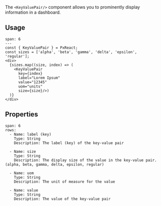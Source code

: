 The `<KeyValuePair/>` component allows you to prominently display information in a dashboard.


## Usage

```react
span: 6
---
const { KeyValuePair } = PxReact;
const sizes = ['alpha', 'beta', 'gamma', 'delta', 'epsilon', 'regular'];
<div>
  {sizes.map((size, index) => (
    <KeyValuePair
      key={index}
      label="Lorem Ipsum"
      value="12345"
      uom="units"
      size={size}/>)
  )}
</div>
```


## Properties

```table
span: 6
rows:
  - Name: label (key)
    Type: String
    Description: The label (key) of the key-value pair

  - Name: size
    Type: String
    Description: The display size of the value in the key-value pair. (alpha, beta, gamma, delta, epsilon, regular)

  - Name: uom
    Type: String
    Description: The unit of measure for the value

  - Name: value
    Type: String
    Description: The value of the key-value pair
```
